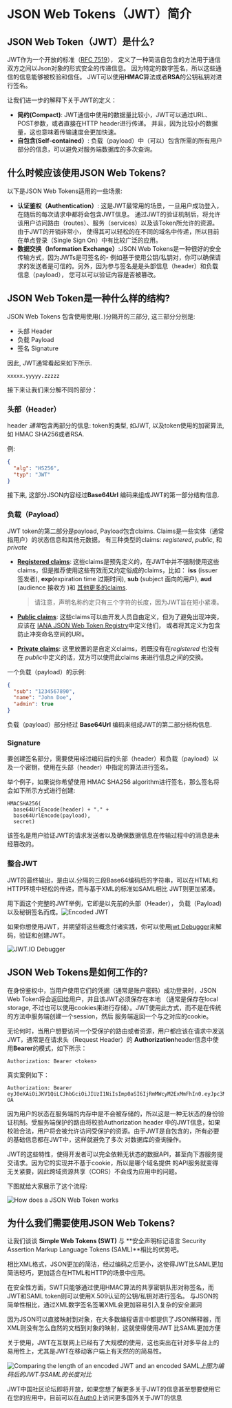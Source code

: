 # JSON Web Tokens（JWT）简介

## JSON Web Token（JWT）是什么?

JWT作为一个开放的标准（[RFC 7519](https://tools.ietf.org/html/rfc7519)）， 定义了一种简洁自包含的方法用于通信双方之间以Json对象的形式安全的传递信息。 因为特定的数字签名，所以这些通信的信息能够被校验和信任。 JWT可以使用**HMAC**算法或者**RSA**的公钥私钥对进行签名。

让我们进一步的解释下关于JWT的定义：

- **简约(Compact)**: JWT通信中使用的数据量比较小，JWT可以通过URL、POST参数，或者直接在HTTP header进行传递。 并且，因为比较小的数据量，这也意味着传输速度会更加快速。
- **自包含(Self-contained）**: 负载（payload）中（可以）包含所需的所有用户部分的信息，可以避免对服务端数据库的多次查询。

## 什么时候应该使用JSON Web Tokens?

以下是JSON Web Tokens适用的一些场景:

- **认证鉴权（Authentication）**: 这是JWT最常用的场景，一旦用户成功登入，在随后的每次请求中都将会包含JWT信息。 通过JWT的验证机制后，将允许该用户访问路由（routes）、服务（services）以及该Token所允许的资源。由于JWT的开销非常小， 使得其可以轻松的在不同的域名中传递，所以目前在单点登录（Single Sign On）中有比较广泛的应用。
- **数据交换（Information Exchange）**:JSON Web Tokens是一种很好的安全传输方式，因为JWTs是可签名的- 例如基于使用公钥/私钥对，你可以确保请求的发送者是可信的。另外，因为参与签名是是头部信息（header）和负载信息（payload）， 您可以可以验证内容是否被篡改。

## JSON Web Token是一种什么样的结构?

JSON Web Tokens 包含使用使用(`.`)分隔开的三部分, 这三部分分别是:

- 头部 Header
- 负载 Payload
- 签名 Signature

因此, JWT通常看起来如下所示.

```
xxxxx.yyyyy.zzzzz
```

接下来让我们来分解不同的部分：

### 头部（Header）

header *通常*包含两部分的信息: token的类型, 如JWT, 以及token使用的加密算法, 如 HMAC SHA256或者RSA.

例:

```json
{
  "alg": "HS256",
  "typ": "JWT"
}
```

接下来, 这部分JSON内容经过**Base64Url** 编码来组成JWT的第一部分结构信息.

### 负载（Payload）

JWT token的第二部分是payload, Payload包含claims. Claims是一些实体（通常指用户）的状态信息和其他元数据。 有三种类型的claims: *registered*, *public*, 和 *private*

- [**Registered claims**](https://tools.ietf.org/html/rfc7519#section-4.1): 这些claims是预先定义的，在JWT中并不强制使用这些claims，但是推荐使用这些有效而又约定俗成的claims，比如： **iss** (issuer 签发者), **exp**(expiration time 过期时间), **sub** (subject 面向的用户), **aud** (audience 接收方 )和 [其他更多的claims](https://tools.ietf.org/html/rfc7519#section-4.1).

  > 请注意，声明名称约定只有三个字符的长度，因为JWT旨在短小紧凑。

- [**Public claims**](https://tools.ietf.org/html/rfc7519#section-4.2): 这些claims可以由开发人员自由定义，但为了避免出现冲突，应该在 [IANA JSON Web Token Registry](https://www.iana.org/assignments/jwt/jwt.xhtml)中定义他们， 或者将其定义为包含防止冲突命名空间的URI。

- [**Private claims**](https://tools.ietf.org/html/rfc7519#section-4.3): 这里放置的是自定义claims，若既没有在*registered* 也没有在 *public*中定义的话，双方可以使用此claims 来进行信息之间的交换。

一个负载（payload）的示例:

```json
{
  "sub": "1234567890",
  "name": "John Doe",
  "admin": true
}
```

负载（payload）部分经过 **Base64Url** 编码来组成JWT的第二部分结构信息.

### Signature

要创建签名部分，需要使用经过编码后的头部（header）和负载（payload）以及一个密钥，使用在头部（header）中指定的算法进行签名。

举个例子，如果说你希望使用 HMAC SHA256 algorithm进行签名，那么签名将会如下所示方式进行创建:

```
HMACSHA256(
  base64UrlEncode(header) + "." +
  base64UrlEncode(payload),
  secret)
```

该签名是用户验证JWT的请求发送者以及确保数据信息在传输过程中的消息是未经篡改的。

### 整合JWT

JWT的最终输出，是由以.分隔的三段Base64编码后的字符串，可以在HTML和HTTP环境中轻松的传递，而与基于XML的标准如SAML相比 JWT则更加紧凑。

用下面这个完整的JWT举例，它即是以先前的头部（Header）， 负载（Payload)以及秘钥签名而成。![Encoded JWT](assets/encoded-jwt3.png)

如果你想使用JWT，并期望将这些概念付诸实践，你可以使用[jwt Debugger](http://jwtio.com/index.html)来解码，验证和创建JWT。

![JWT.IO Debugger](assets/legacy-app-auth-5.png)

## JSON Web Tokens是如何工作的?

在身份鉴权中，当用户使用它们的凭据（通常是账户密码）成功登录时，JSON Web Token将会返回给用户，并且该JWT必须保存在本地 （通常是保存在local storage, 不过也可以使用cookies来进行存储）。JWT使用此方式，而不是在传统的方法中服务端创建一个session，然后 服务端返回一个与之对应的cookie。

无论何时，当用户想要访问一个受保护的路由或者资源，用户都应该在请求中发送JWT，通常是在请求头（Request Header）的 **Authorization**header信息中使用**Bearer**的模式，如下所示：

```
Authorization: Bearer <token>
```

真实案例如下：

```
Authorization: Bearer eyJ0eXAiOiJKV1QiLCJhbGciOiJIUzI1NiIsImp0aSI6IjRmMWcyM2ExMmFhIn0.eyJpc3MiOiJodHRwOlwvXC9leGFtcGxlLmNvbSIsImF1ZCI6Imh0dHA6XC9cL2V4YW1wbGUub3JnIiwianRpIjoiNGYxZzIzYTEyYWEiLCJpYXQiOjE1MjA5MjkxMjcsIm5iZiI6MTUyMDkyOTE4NywiZXhwIjoxNTIwOTMyNzI3LCJpZCI6MTAwMDAsInVpZCI6MTAwMDAsInRlc3RQYXJhbSI6Njc3fQ.AVO6eUwUIcdnCJ1QXAGPobkNruijgFB2EupHbVfk-OA      
```

因为用户的状态在服务端的内存中是不会被存储的，所以这是一种无状态的身份验证机制。受服务端保护的路由将校验Authorization header 中的JWT信息，如果校验合法，用户将会被允许访问受保护的资源。由于JWT是自包含的，所有必要的基础信息都在JWT中，这样就避免了多次 对数据库的查询操作。

JWT的这些特性，使得开发者可以完全依赖无状态的数据API，甚至向下游服务提交请求。因为它的实现并不基于cookie，所以是哪个域名提供 的API服务就变得无关紧要，因此跨域资源共享（CORS）不会成为应用中的问题。

下图就给大家展示了这个流程:

![How does a JSON Web Token works](assets/jwt-diagram.png)

## 为什么我们需要使用JSON Web Tokens?

让我们谈谈 **Simple Web Tokens (SWT)** 与 **安全声明标记语言 Security Assertion Markup Language Tokens (SAML)**相比的优势吧。

相比XML格式，JSON更加的简洁，经过编码之后更小，这使得JWT比SAML更加简洁轻巧，更加适合在HTML和HTTP的场景中应用。

在安全性方面，SWT只能够通过使用HMAC算法的共享密钥队形对称签名，而JWT和SAML token则可以使用X.509认证的公钥/私钥对进行签名。 与JSON的简单性相比，通过XML数字签名签署XML会更加容易引入复杂的安全漏洞

因为JSON可以直接映射到对象，在大多数编程语言中都提供了JSON解释器，而XML则没有怎么自然的文档到对象的映射，这就使得使用JWT 比SAML更加方便

关于使用，JWT在互联网上已经有了大规模的使用，这也突出在针对多平台上的易用性上，尤其是JWT在移动客户端上有天然的的简易性。

![Comparing the length of an encoded JWT and an encoded SAML](assets/comparing-jwt-vs-saml2.png)*上图为编码后的JWT与SAML的长度对比*

JWT中国社区论坛即将开放，如果您想了解更多关于JWT的信息甚至想要使用它在您的应用中，目前可以在[Auth0](http://auth0.com/learn/json-web-tokens)上访问更多国外关于JWT的信息